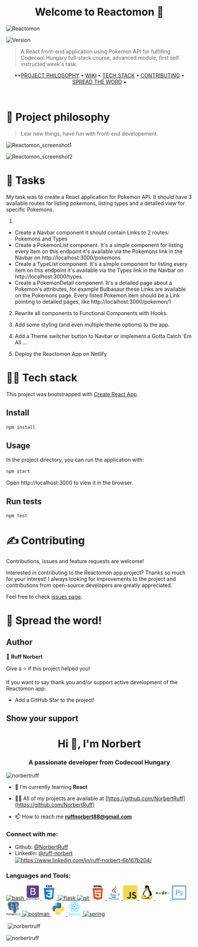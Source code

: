 <h1 align="center">Welcome to Reactomon 👋</h1>

![Reactomon](https://github.com/NorbertRuff/reactomon-react-NorbertRuff/raw/development/src/static/img/pokelogo.png)

<p>
  <img alt="Version" src="https://img.shields.io/badge/version-0.1.1-blue.svg?cacheSeconds=2592000" />
</p>

> A React front-end application using Pokemon API for fulfilling Codecool Hungary full-stack course, advanced module, first self instructed week's task.

<div align="center">

\*\*[PROJECT PHILOSOPHY](https://github.com/NorbertRuff/reactomon-react-NorbertRuff/#-project-philosophy) •
[WIKI](https://github.com/NorbertRuff/reactomon-react-NorbertRuff/#-wiki) •
[TECH STACK](https://github.com/NorbertRuff/reactomon-react-NorbertRuff/#-tech-stack) •
[CONTRIBUTING](https://github.com/NorbertRuff/reactomon-react-NorbertRuff/%EF%B8%8F-contributing) •
[SPREAD THE WORD](https://github.com/NorbertRuff/reactomon-react-NorbertRuff/#-spread-the-word) •

</div>

<br />

# 🧐 Project philosophy

> Lear new things, have fun with front-end developement.

![Reactomon_screenshot1](https://github.com/NorbertRuff/reactomon-react-NorbertRuff/raw/development/src/static/img/screenshot1.png)

![Reactomon_screenshot2](https://github.com/NorbertRuff/reactomon-react-NorbertRuff/raw/development/src/static/img/screenshot2.png)

# 📒 Tasks

My task was to create a React application for Pokemon API. It should have 3 available routes for listing pokemons, listing types and a detailed view for specific Pokemons.

1.

- Create a Navbar component
  it should contain Links to 2 routes: Pokemons and Types
- Create a PokemonList component. It's a simple component for listing every item on this endpoint
  it's available via the Pokemons link in the Navbar on http://localhost:3000/pokemons
- Create a TypeList component. It's a simple component for listing every item on this endpoint
  it's available via the Types link in the Navbar on http://localhost:3000/types
- Create a PokemonDetail component. It's a detailed page about a Pokemon's attributes, for example Bulbasaur
  these Links are available on the Pokemons page. Every listed Pokemon item should be a Link pointing to detailed pages, like http://localhost:3000/pokemon/1

2. Rewrite all components to Functional Components with Hooks.

3. Add some styling (and even multiple theme options) to the app.

4. Add a Theme switcher button to Navbar or implement a Gotta Catch 'Em All ...

5. Deploy the Reactomon App on Netlify

# 👨‍💻 Tech stack

This project was bootstrapped with [Create React App](https://github.com/facebook/create-react-app).

## Install

```sh
npm install
```

## Usage

In the project directory, you can run the application with:

```sh
npm start
```

Open http://localhost:3000 to view it in the browser.

## Run tests

```sh
npm test
```

# ✍️ Contributing

Contributions, issues and feature requests are welcome!<br/>

Interested in contributing to the Reactomon app project? Thanks so much for your interest! I always looking for improvements to the project and contributions from open-source developers are greatly appreciated.

Feel free to check [issues page](https://github.com/NorbertRuff/reactomon-react-NorbertRuff/issues).

# 🌟 Spread the word!

## Author

👤 **Ruff Norbert**

Give a ⭐️ if this project helped you!

If you want to say thank you and/or support active development of the Reactomon app:

- Add a GitHub Star to the project!

## Show your support

<h1 align="center">Hi 👋, I'm Norbert</h1>
<h3 align="center">A passionate developer from Codecool Hungary</h3>

<p align="left"> <img src="https://komarev.com/ghpvc/?username=norbertruff&label=Profile%20views&color=0e75b6&style=flat" alt="norbertruff" /> </p>

- 🌱 I’m currently learning **React**

- 👨‍💻 All of my projects are available at [https://github.com/NorbertRuff](https://github.com/NorbertRuff)

- 📫 How to reach me **ruffnorbert88@gmail.com**

<h3 align="left">Connect with me:</h3>

- Github: [@NorbertRuff](https://github.com/NorbertRuff)
- LinkedIn: [@ruff-norbert](https://linkedin.com/in/ruff-norbert-6b167b204)<a href="https://www.linkedin.com/in/ruff-norbert-6b167b204/" target="blank"><img align="center" src="https://raw.githubusercontent.com/rahuldkjain/github-profile-readme-generator/master/src/images/icons/Social/linked-in-alt.svg" alt="https://www.linkedin.com/in/ruff-norbert-6b167b204/" height="30" width="40" /></a>

<p align="left">

</p>

<h3 align="left">Languages and Tools:</h3>
<p align="left"> <a href="https://www.gnu.org/software/bash/" target="_blank"> <img src="https://www.vectorlogo.zone/logos/gnu_bash/gnu_bash-icon.svg" alt="bash" width="40" height="40"/> </a> <a href="https://getbootstrap.com" target="_blank"> <img src="https://raw.githubusercontent.com/devicons/devicon/master/icons/bootstrap/bootstrap-plain-wordmark.svg" alt="bootstrap" width="40" height="40"/> </a> <a href="https://www.w3schools.com/css/" target="_blank"> <img src="https://raw.githubusercontent.com/devicons/devicon/master/icons/css3/css3-original-wordmark.svg" alt="css3" width="40" height="40"/> </a> <a href="https://flask.palletsprojects.com/" target="_blank"> <img src="https://www.vectorlogo.zone/logos/pocoo_flask/pocoo_flask-icon.svg" alt="flask" width="40" height="40"/> </a> <a href="https://git-scm.com/" target="_blank"> <img src="https://www.vectorlogo.zone/logos/git-scm/git-scm-icon.svg" alt="git" width="40" height="40"/> </a> <a href="https://www.w3.org/html/" target="_blank"> <img src="https://raw.githubusercontent.com/devicons/devicon/master/icons/html5/html5-original-wordmark.svg" alt="html5" width="40" height="40"/> </a> <a href="https://www.java.com" target="_blank"> <img src="https://raw.githubusercontent.com/devicons/devicon/master/icons/java/java-original.svg" alt="java" width="40" height="40"/> </a> <a href="https://developer.mozilla.org/en-US/docs/Web/JavaScript" target="_blank"> <img src="https://raw.githubusercontent.com/devicons/devicon/master/icons/javascript/javascript-original.svg" alt="javascript" width="40" height="40"/> </a> <a href="https://www.linux.org/" target="_blank"> <img src="https://raw.githubusercontent.com/devicons/devicon/master/icons/linux/linux-original.svg" alt="linux" width="40" height="40"/> </a> <a href="https://nodejs.org" target="_blank"> <img src="https://raw.githubusercontent.com/devicons/devicon/master/icons/nodejs/nodejs-original-wordmark.svg" alt="nodejs" width="40" height="40"/> </a> <a href="https://www.photoshop.com/en" target="_blank"> <img src="https://raw.githubusercontent.com/devicons/devicon/master/icons/photoshop/photoshop-line.svg" alt="photoshop" width="40" height="40"/> </a> <a href="https://www.postgresql.org" target="_blank"> <img src="https://raw.githubusercontent.com/devicons/devicon/master/icons/postgresql/postgresql-original-wordmark.svg" alt="postgresql" width="40" height="40"/> </a> <a href="https://postman.com" target="_blank"> <img src="https://www.vectorlogo.zone/logos/getpostman/getpostman-icon.svg" alt="postman" width="40" height="40"/> </a> <a href="https://www.python.org" target="_blank"> <img src="https://raw.githubusercontent.com/devicons/devicon/master/icons/python/python-original.svg" alt="python" width="40" height="40"/> </a> <a href="https://reactjs.org/" target="_blank"> <img src="https://raw.githubusercontent.com/devicons/devicon/master/icons/react/react-original-wordmark.svg" alt="react" width="40" height="40"/> </a> <a href="https://spring.io/" target="_blank"> <img src="https://www.vectorlogo.zone/logos/springio/springio-icon.svg" alt="spring" width="40" height="40"/> </a> </p>

<p>&nbsp;<img align="center" src="https://github-readme-stats.vercel.app/api?username=norbertruff&show_icons=true&locale=en" alt="norbertruff" /></p>

<p><img align="center" src="https://github-readme-streak-stats.herokuapp.com/?user=norbertruff&" alt="norbertruff" /></p>
